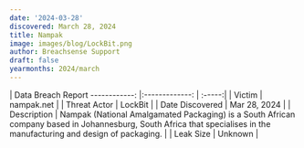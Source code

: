```yaml
---
date: '2024-03-28'
discovered: March 28, 2024
title: Nampak
image: images/blog/LockBit.png
author: Breachsense Support
draft: false
yearmonths: 2024/march
---
```



| Data Breach Report
------------:     |:-------------:    | :-----:|
| Victim      | nampak.net      | 
| Threat Actor      | LockBit      | 
| Date Discovered      | Mar 28, 2024      | 
| Description      | Nampak (National Amalgamated Packaging) is a South African company based in Johannesburg, South Africa that specialises in the manufacturing and design of packaging.      | 
| Leak Size      | Unknown      | 

